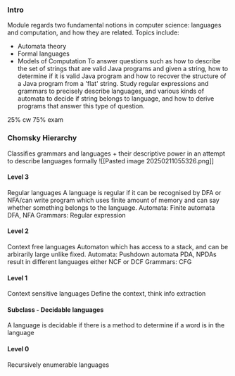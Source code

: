 ### Intro
Module regards two fundamental notions in computer science: languages and computation, and how they are related. Topics include:
- Automata theory
- Formal languages
- Models of Computation
To answer questions such as how to describe the set of strings that are valid Java programs and given a string, how to determine if it is valid Java program and how to recover the structure of a Java program from a 'flat' string. 
Study regular expressions and grammars to precisely describe languages, and various kinds of automata to decide if string belongs to language, and how to derive programs that answer this type of question. 

25% cw
75% exam

### Chomsky Hierarchy
Classifies grammars and languages + their descriptive power in an attempt to describe languages formally
![[Pasted image 20250211055326.png]]
#### Level 3
Regular languages
A language is regular if it can be recognised by DFA or NFA/can write program which uses finite amount of memory and can say whether something belongs to the language. 
Automata: Finite automata
	DFA, NFA
Grammars: Regular expression

#### Level 2
Context free languages
Automaton which has access to a stack, and can be arbirarily large unlike fixed.
Automata: Pushdown automata
	PDA, NPDAs result in different languages either NCF or DCF
Grammars: CFG

#### Level 1
Context sensitive languages
Define the context, think info extraction

#### Subclass - Decidable languages
A language is decidable if there is a method to determine if a word is in the language
#### Level 0
Recursively enumerable languages